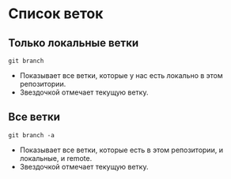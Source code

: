 # Список веток

## Только локальные ветки

```
git branch
```

* Показывает все ветки, которые у нас есть локально в этом репозитории.
* Звездочкой отмечает текущую ветку.

## Все ветки

```
git branch -a
```

* Показывает все ветки, которые есть в этом репозитории, и локальные, и remote.
* Звездочкой отмечает текущую ветку.